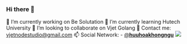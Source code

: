 ### Hi there 👋

<!--
**vjetgolang/vjetgolang** is a ✨ _special_ ✨ repository because its `README.md` (this file) appears on your GitHub profile.

Here are some ideas to get you started:
-->
🔭 I’m currently working on Be Solutation
🌱 I’m currently learning Hutech University
👯 I’m looking to collaborate on Vjet Golang
💬 Contact me: vjetnodestudio@gmail.com 
📫 Social Network: - <a class="notranslate" href="instagram.com/_huuhoakhongngu_" tabindex="0">@__huuhoakhongngu__</a>
<img src="https://github-readme-stats.vercel.app/api?username=vjetgolang&&show_icons=true&title_color=5094F0&icon_color=4D72F2&text_color=343434&bg_color=FFFFFF">


